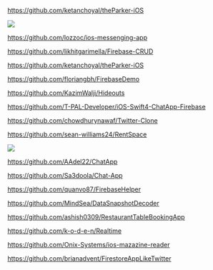 https://github.com/ketanchoyal/theParker-iOS

![](https://github.com/ketanchoyal/theParker-iOS/raw/Experimental/appLanding.png)

https://github.com/lozzoc/ios-messenging-app

https://github.com/likhitgarimella/Firebase-CRUD

https://github.com/ketanchoyal/theParker-iOS

https://github.com/floriangbh/FirebaseDemo

https://github.com/KazimWalji/Hideouts

https://github.com/T-PAL-Developer/iOS-Swift4-ChatApp-Firebase

https://github.com/chowdhurynawaf/Twitter-Clone

https://github.com/sean-williams24/RentSpace

![](https://github.com/sean-williams24/RentSpace/raw/master/gifs/gif1.gif)

https://github.com/AAdel22/ChatApp

https://github.com/Sa3doola/Chat-App

https://github.com/quanvo87/FirebaseHelper

https://github.com/MindSea/DataSnapshotDecoder

https://github.com/ashish0309/RestaurantTableBookingApp

https://github.com/k-o-d-e-n/Realtime

https://github.com/Onix-Systems/ios-mazazine-reader

https://github.com/brianadvent/FirestoreAppLikeTwitter

